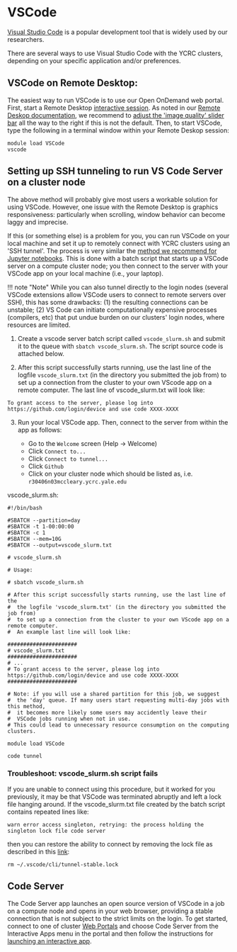 # VSCode

[Visual Studio Code](https://code.visualstudio.com) is a popular development tool that is widely used by our researchers.

There are several ways to use Visual Studio Code with the YCRC clusters, depending on your specific application and/or preferences.


## VSCode on Remote Desktop:

The easiest way to run VSCode is to use our Open OnDemand web portal. First, start a Remote Desktop [interactive session](/clusters-at-yale/access/ood/#launch-an-interactive-app). As noted in our [Remote Deskop documentation](/clusters-at-yale/access/ood-remote-desktop/), we recommend to [adjust the 'image quality' slider bar](/clusters-at-yale/access/ood-remote-desktop/#graphics-quality) all the way to the right if this is not the default. Then, to start VSCode, type the following in a terminal window within your Remote Deskop session:

```
module load VSCode
vscode
```

## Setting up SSH tunneling to run VS Code Server on a cluster node

The above method will probably give most users a workable solution for using VSCode. However, one issue with the Remote Desktop is graphics responsiveness: particularly when scrolling, window behavior can become laggy and imprecise.

If this (or something else) is a problem for you, you can run VSCode on your local machine and set it up to remotely connect with YCRC clusters using an 'SSH tunnel'. The process is very similar the [method we recommend for Jupyter notebooks](/clusters-at-yale/guides/jupyter_ssh/). This is done with a batch script that starts up a VSCode server on a compute cluster node; you then connect to the server with your VSCode app on your local machine (i.e., your laptop).

!!! note "Note"
    While you can also tunnel directly to the login nodes (several VSCode extensions allow VSCode users to connect to remote servers over SSH), this has some drawbacks: (1) the resulting connections can be unstable; (2) VS Code can initiate computationally expensive processes (compilers, etc) that put undue burden on our clusters' login nodes, where resources are limited.


1. Create a vscode server batch script called `vscode_slurm.sh` and submit it to the queue with `sbatch vscode_slurm.sh`. The script source code is attached below.

2. After this script successfully starts running, use the last line of the logfile `vscode_slurm.txt` (in the directory you submitted the job from) to set up a connection from the cluster to your own VScode app on a remote computer. The last line of vscode_slurm.txt will look like:
```
To grant access to the server, please log into https://github.com/login/device and use code XXXX-XXXX
```
						      
3. Run your local VSCode app. Then, connect to the server from within the app as follows: 

    - Go to the `Welcome` screen (Help -> Welcome)
    - Click `Connect to...` 
    - Click `Connect to tunnel...`
    - Click `Github` 
    - Click on your cluster node which should be listed as, i.e. `r30406n03mccleary.ycrc.yale.edu`

vscode_slurm.sh:
```
#!/bin/bash

#SBATCH --partition=day
#SBATCH -t 1-00:00:00
#SBATCH -c 1
#SBATCH --mem=10G
#SBATCH --output=vscode_slurm.txt

# vscode_slurm.sh

# Usage:

# sbatch vscode_slurm.sh

# After this script successfully starts running, use the last line of the
#  the logfile 'vscode_slurm.txt' (in the directory you submitted the job from)
#  to set up a connection from the cluster to your own VScode app on a remote computer.
#  An example last line will look like:

######################
# vscode_slurm.txt
######################
# ...
# To grant access to the server, please log into https://github.com/login/device and use code ​XXXX-XXXX
######################

# Note: if you will use a shared partition for this job, we suggest 
#  the 'day' queue. If many users start requesting multi-day jobs with this method,
#  it becomes more likely some users may accidently leave their
#  VSCode jobs running when not in use.
# This could lead to unnecessary resource consumption on the computing clusters.

module load VSCode

code tunnel
```

### Troubleshoot: vscode_slurm.sh script fails

If you are unable to connect using this procedure, but it worked for you previously, it may be that VSCode was terminated abruptly and left a lock file hanging around. If the vscode_slurm.txt file created by the batch script contains repeated lines like:

```
warn error access singleton, retrying: the process holding the singleton lock file code server
```

then you can restore the ability to connect by removing the lock file as described in this [link](https://github.com/microsoft/vscode-remote-release/issues/9806#issuecomment-2135635511):

```
rm ~/.vscode/cli/tunnel-stable.lock                                                                                     
```

## Code Server

The Code Server app launches an open source version of VSCode in a job on a compute node and opens in your web browser, providing a stable connection that is not subject to the strict limits on the login.
To get started, connect to one of cluster [Web Portals](/clusters-at-yale/access/ood) and choose Code Server from the Interactive Apps menu in the portal and then follow the instructions for [launching an interactive app](/clusters-at-yale/access/ood/#launch-an-interactive-app).



